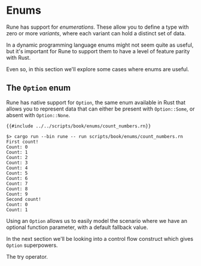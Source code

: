 # Enums

Rune has support for *enumerations*. These allow you to define a type with zero
or more *variants*, where each variant can hold a distinct set of data.

In a dynamic programming language enums might not seem quite as useful, but it's
important for Rune to support them to have a level of feature parity with Rust.

Even so, in this section we'll explore some cases where enums are useful.

## The `Option` enum

Rune has native support for `Option`, the same enum available in Rust that
allows you to represent data that can either be present with `Option::Some`, or
absent with `Option::None`.

```rune
{{#include ../../scripts/book/enums/count_numbers.rn}}
```

```text
$> cargo run --bin rune -- run scripts/book/enums/count_numbers.rn
First count!
Count: 0
Count: 1
Count: 2
Count: 3
Count: 4
Count: 5
Count: 6
Count: 7
Count: 8
Count: 9
Second count!
Count: 0
Count: 1
```

Using an `Option` allows us to easily model the scenario where we have an
optional function parameter, with a default fallback value.

In the next section we'll be looking into a control flow construct which gives
`Option` superpowers.

The try operator.
